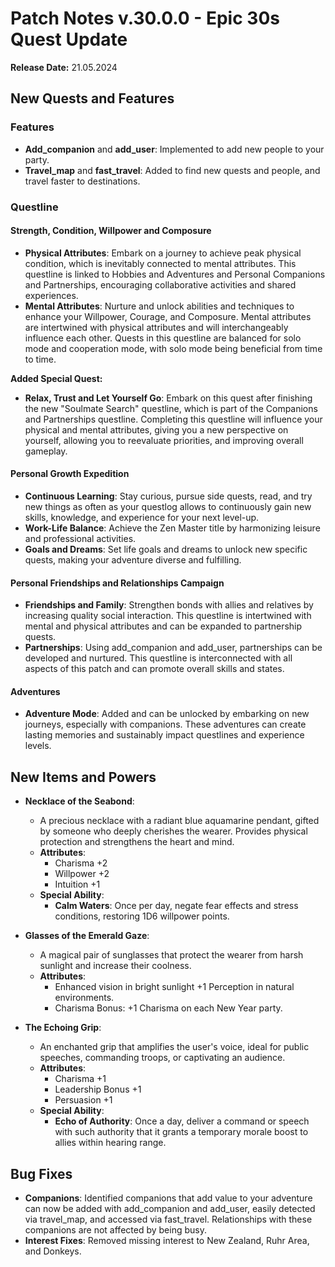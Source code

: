 # Patch Notes v.30.0.0 - Epic 30s Quest Update

**Release Date:** 21.05.2024

## New Quests and Features

### Features
- **Add_companion** and **add_user**: Implemented to add new people to your party.
- **Travel_map** and **fast_travel**: Added to find new quests and people, and travel faster to destinations.

### Questline

#### Strength, Condition, Willpower and Composure

- **Physical Attributes**: Embark on a journey to achieve peak physical condition, which is inevitably connected to mental attributes. This questline is linked to Hobbies and Adventures and Personal Companions and Partnerships, encouraging collaborative activities and shared experiences.
- **Mental Attributes**: Nurture and unlock abilities and techniques to enhance your Willpower, Courage, and Composure. Mental attributes are intertwined with physical attributes and will interchangeably influence each other. Quests in this questline are balanced for solo mode and cooperation mode, with solo mode being beneficial from time to time.

**Added Special Quest:**
- **Relax, Trust and Let Yourself Go**: Embark on this quest after finishing the new "Soulmate Search" questline, which is part of the Companions and Partnerships questline. Completing this questline will influence your physical and mental attributes, giving you a new perspective on yourself, allowing you to reevaluate priorities, and improving overall gameplay.

#### Personal Growth Expedition

- **Continuous Learning**: Stay curious, pursue side quests, read, and try new things as often as your questlog allows to continuously gain new skills, knowledge, and experience for your next level-up.
- **Work-Life Balance**: Achieve the Zen Master title by harmonizing leisure and professional activities.
- **Goals and Dreams**: Set life goals and dreams to unlock new specific quests, making your adventure diverse and fulfilling.

#### Personal Friendships and Relationships Campaign

- **Friendships and Family**: Strengthen bonds with allies and relatives by increasing quality social interaction. This questline is intertwined with mental and physical attributes and can be expanded to partnership quests.
- **Partnerships**: Using add_companion and add_user, partnerships can be developed and nurtured. This questline is interconnected with all aspects of this patch and can promote overall skills and states.

#### Adventures

- **Adventure Mode**: Added and can be unlocked by embarking on new journeys, especially with companions. These adventures can create lasting memories and sustainably impact questlines and experience levels.

## New Items and Powers

- **Necklace of the Seabond**: 
  - A precious necklace with a radiant blue aquamarine pendant, gifted by someone who deeply cherishes the wearer. Provides physical protection and strengthens the heart and mind.
  - **Attributes**:
    - Charisma +2
    - Willpower +2
    - Intuition +1
  - **Special Ability**:
    - **Calm Waters**: Once per day, negate fear effects and stress conditions, restoring 1D6 willpower points.

- **Glasses of the Emerald Gaze**:
  - A magical pair of sunglasses that protect the wearer from harsh sunlight and increase their coolness.
  - **Attributes**:
    - Enhanced vision in bright sunlight +1 Perception in natural environments.
    - Charisma Bonus: +1 Charisma on each New Year party.

- **The Echoing Grip**:
  - An enchanted grip that amplifies the user's voice, ideal for public speeches, commanding troops, or captivating an audience.
  - **Attributes**:
    - Charisma +1
    - Leadership Bonus +1
    - Persuasion +1
  - **Special Ability**:
    - **Echo of Authority**: Once a day, deliver a command or speech with such authority that it grants a temporary morale boost to allies within hearing range.

## Bug Fixes

- **Companions**: Identified companions that add value to your adventure can now be added with add_companion and add_user, easily detected via travel_map, and accessed via fast_travel. Relationships with these companions are not affected by being busy.
- **Interest Fixes**: Removed missing interest to New Zealand, Ruhr Area, and Donkeys.

